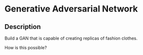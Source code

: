 # Generative Adversarial Network

## Description

Build a GAN that is capable of creating replicas of fashion clothes.

How is this possible?



